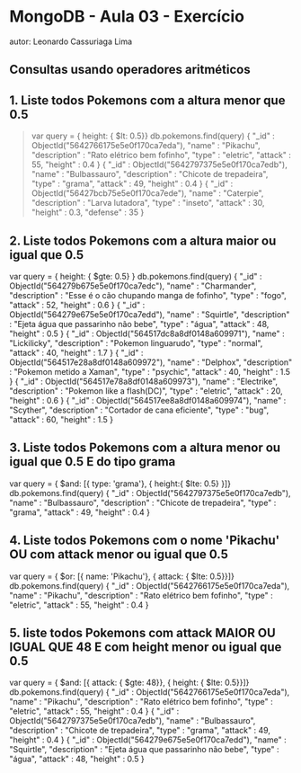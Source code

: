 # MongoDB - Aula 03 - Exercício
autor: Leonardo Cassuriaga Lima

## Consultas usando operadores aritméticos

## 1. Liste todos Pokemons com a altura menor que 0.5

> var query = { height: { $lt: 0.5}}
> db.pokemons.find(query)
{ "_id" : ObjectId("5642766175e5e0f170ca7eda"), "name" : "Pikachu", "description" : "Rato elétrico bem fofinho", "type" : "eletric", "attack" : 55, "height" : 0.4 }
{ "_id" : ObjectId("5642797375e5e0f170ca7edb"), "name" : "Bulbassauro", "description" : "Chicote de trepadeira", "type" : "grama", "attack" : 49, "height" : 0.4 }
{ "_id" : ObjectId("56427bcb75e5e0f170ca7ede"), "name" : "Caterpie", "description" : "Larva lutadora", "type" : "inseto", "attack" : 30, "height" : 0.3, "defense" : 35 }

## 2. Liste todos Pokemons com a altura maior ou igual que 0.5 

var query = { height: { $gte: 0.5} }
db.pokemons.find(query)
{ "_id" : ObjectId("564279b675e5e0f170ca7edc"), "name" : "Charmander", "description" : "Esse é o cão chupando manga de fofinho", "type" : "fogo", "attack" : 52, "height" : 0.6 }
{ "_id" : ObjectId("564279e675e5e0f170ca7edd"), "name" : "Squirtle", "description" : "Ejeta água que passarinho não bebe", "type" : "água", "attack" : 48, "height" : 0.5 }
{ "_id" : ObjectId("564517dc8a8df0148a609971"), "name" : "Lickilicky", "description" : "Pokemon linguarudo", "type" : "normal", "attack" : 40, "height" : 1.7 }
{ "_id" : ObjectId("564517e28a8df0148a609972"), "name" : "Delphox", "description" : "Pokemon metido a Xaman", "type" : "psychic", "attack" : 40, "height" : 1.5 }
{ "_id" : ObjectId("564517e78a8df0148a609973"), "name" : "Electrike", "description" : "Pokemon like a flash(DC)", "type" : "eletric", "attack" : 20, "height" : 0.6 }
{ "_id" : ObjectId("564517ee8a8df0148a609974"), "name" : "Scyther", "description" : "Cortador de cana eficiente", "type" : "bug", "attack" : 60, "height" : 1.5 }

## 3. Liste todos Pokemons com a altura menor ou igual que 0.5 E do tipo grama

var query = { $and: [{ type: 'grama'}, { height:{ $lte: 0.5} }]}
db.pokemons.find(query)
{ "_id" : ObjectId("5642797375e5e0f170ca7edb"), "name" : "Bulbassauro", "description" : "Chicote de trepadeira", "type" : "grama", "attack" : 49, "height" : 0.4 }

## 4. Liste todos Pokemons com o nome 'Pikachu' OU com attack menor ou igual que 0.5

var query = { $or: [{ name: 'Pikachu'}, { attack: { $lte: 0.5}}]}
db.pokemons.find(query)
{ "_id" : ObjectId("5642766175e5e0f170ca7eda"), "name" : "Pikachu", "description" : "Rato elétrico bem fofinho", "type" : "eletric", "attack" : 55, "height" : 0.4 }

## 5. liste todos Pokemons com attack MAIOR OU IGUAL QUE 48 E com height menor ou igual que 0.5

var query = { $and: [{ attack: { $gte: 48}}, { height: { $lte: 0.5}}]}
db.pokemons.find(query)
{ "_id" : ObjectId("5642766175e5e0f170ca7eda"), "name" : "Pikachu", "description" : "Rato elétrico bem fofinho", "type" : "eletric", "attack" : 55, "height" : 0.4 }
{ "_id" : ObjectId("5642797375e5e0f170ca7edb"), "name" : "Bulbassauro", "description" : "Chicote de trepadeira", "type" : "grama", "attack" : 49, "height" : 0.4 }
{ "_id" : ObjectId("564279e675e5e0f170ca7edd"), "name" : "Squirtle", "description" : "Ejeta água que passarinho não bebe", "type" : "água", "attack" : 48, "height" : 0.5 }